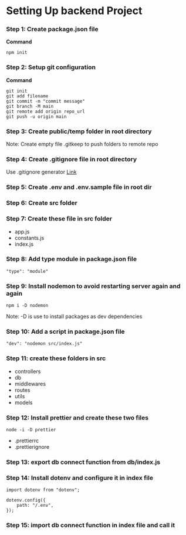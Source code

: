 # Setting Up backend Project

### Step 1: Create package.json file

**Command**

```
npm init
```

### Step 2: Setup git configuration

**Command**

```
git init
git add filename
git commit -m "commit message"
git branch -M main
git remote add origin repo_url
git push -u origin main
```

### Step 3: Create public/temp folder in root directory

Note: Create empty file .gitkeep to push folders to remote repo

### Step 4: Create .gitignore file in root directory

Use .gitignore generator [Link](https://mrkandreev.name/snippets/gitignore-generator/#Node)

### Step 5: Create .env and .env.sample file in root dir

### Step 6: Create src folder

### Step 7: Create these file in src folder

-   app.js
-   constants.js
-   index.js

### Step 8: Add type module in package.json file

`"type": "module"`

### Step 9: Install nodemon to avoid restarting server again and again

```
npm i -D nodemon
```

Note: -D is use to install packages as dev dependencies

### Step 10: Add a script in package.json file

```"dev": "nodemon src/index.js"```

### Step 11: create these folders in src

-   controllers
-   db
-   middlewares
-   routes
-   utils
-   models

### Step 12: Install prettier and create these two files

```
node -i -D prettier
```

-   .prettierrc
-   .prettierignore

### Step 13: export db connect function from db/index.js

### Step 14: Install dotenv and configure it in index file

```
import dotenv from "dotenv";

dotenv.config({
    path: "/.env",
});
```

### Step 15: import db connect function in index file and call it